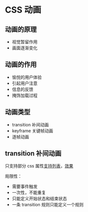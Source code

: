 # CSS 动画

## 动画的原理

* 视觉暂留作用
* 画面逐渐变化

## 动画的作用

* 愉悦的用户体验
* 引起用户注意
* 信息的反馈
* 掩饰加载过程

## 动画类型

* transition 补间动画
* keyframe 关键帧动画
* 逐帧动画

## transition 补间动画

只支持部分 css 属性[支持列表](http://oli.jp/2010/css-animatable-properties/)，[效果](http://leaverou.github.io/animatable/)

局限性：

* 需要事件触发
* 一次性，不能重复
* 只能定义开始状态和结束状态
* 一条 transition 规则只能定义一个规则